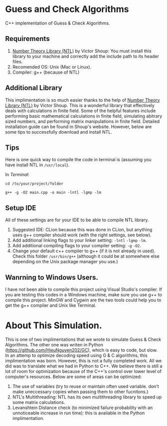 # Guess and Check Algorithms 
C++ implementation of Guess &amp; Check Algorithms.
## Requirements
1. [Number Theory Library (NTL)](http://www.shoup.net/ntl/) by Victor Shoup: You must install this library to your machine and correctly add the include path to its header files.
2. Recomended OS: Unix (Mac or Linux).
3. Compiler: g++ (because of NTL)
## Additional Library
This implimentation is so much easier thanks to the help of [Number Theory Library (NTL)](http://www.shoup.net/ntl/) by Victor Shoup.
This is a wonderful library that effectively deals with calculations in finite field.
Some of the helpful features include performing basic mathematical calculations in finite field, simulating abitrary sized numbers, and performing matrix manipulations in finite field. 
Detailed installation guide can be found in Shoup's website. However, below are some tips to successfully download and install NTL.
## Tips
Here is one quick way to compile the code in terminal is (assuming you have install NTL in `/usr/local`).

In *Terminal*:
```
cd /to/your/project/folder
```
```
g++ -g -O2 main.cpp -o main -lntl -lgmp -lm
```
## Setup IDE
All of these settings are for your IDE to be able to compile NTL library.
1. Suggested IDE: CLion because this was done in CLion, but anything uses g++ compiler should work (with the right settings, see below).
2. Add additional linking flags to your linker setting: `-lntl` `-lgmp` `-lm`.
3. Add additional compiling flags to your compiler setting: `-g` `-O2`.
4. Change your default c++ compiler to g++ (if it is not already in used). Check this folder `/usr/bin/g++` (although it could be at somewhere else depending on the Unix package manager you use.)

## Wanrning to Windows Users.
I have not been able to compile this project using Visual Studio's complier. If you are testing this codes in a Windows machine, make sure you use g++ to compile this project. MinGW and Cygwin are the two tools could help you to get the g++ compiler and Unix like Terminal.

# About This Simulation.
This is one of two implimentations that we wrote to simulate Guess & Check Algorithms. The other one was writen in Python (https://github.com/HieuNguyen202/GC), which is easy to code, but slow. In an attemp to optimize decoding speed using G & C algorithms, this implimentation was born. However, this is not a fully completed work. All we did was to translate what we had in Python to C++. We believe there is still a lot of room for optimization because of the C++'s control over lower level of computer's resources. Below are some of areas can be optimized:
1. The use of variables (try to reuse or maintain often used variable. don't make uneccessary copies when passing them to other fucnitons.)
2. NTL's Multithreading: NTL has its own multithreading library to speed up some matrix calculations.
3. Levanshtein Distance check (to minimized failure probability with an unnoticeable increase in run time): this is available in the Python implimentation.
